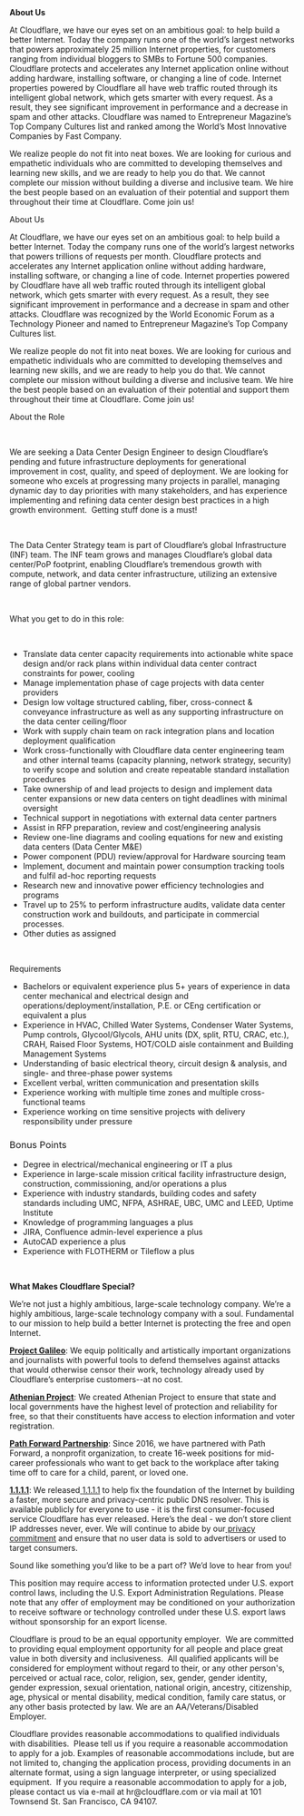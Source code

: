 <div class="content-intro">
	<div><strong>About Us</strong></div>
	<div>
		<p><span style="font-weight: 400;">At Cloudflare, we have our eyes set on an ambitious goal: to help build a better Internet. Today the company runs one of the world’s largest networks that powers approximately 25 million Internet properties, for customers ranging from individual bloggers to SMBs to Fortune 500 companies. Cloudflare protects and accelerates any Internet application online without adding hardware, installing software, or changing a line of code. Internet properties powered by Cloudflare all have web traffic routed through its intelligent global network, which gets smarter with every request. As a result, they see significant improvement in performance and a decrease in spam and other attacks. Cloudflare was named to Entrepreneur Magazine’s Top Company Cultures list and ranked among the World’s Most Innovative Companies by Fast Company.</span><span style="font-weight: 400;">&nbsp;</span></p>
		<p><span style="font-weight: 400;">We realize people do not fit into neat boxes. We are looking for curious and empathetic individuals who are committed to developing themselves and learning new skills, and we are ready to help you do that. We cannot complete our mission without building a diverse and inclusive team. We hire the best people based on an evaluation of their potential and support them throughout their time at Cloudflare. Come join us!&nbsp;</span></p>
	</div>
</div>
<p><span style="font-weight: 400;">About Us</span></p>
<p><span style="font-weight: 400;">At Cloudflare, we have our eyes set on an ambitious goal: to help build a better Internet. Today the company runs one of the world’s largest networks that powers trillions of requests per month. Cloudflare protects and accelerates any Internet application online without adding hardware, installing software, or changing a line of code. Internet properties powered by Cloudflare have all web traffic routed through its intelligent global network, which gets smarter with every request. As a result, they see significant improvement in performance and a decrease in spam and other attacks. Cloudflare was recognized by the World Economic Forum as a Technology Pioneer and named to Entrepreneur Magazine’s Top Company Cultures list.</span></p>
<p><span style="font-weight: 400;">We realize people do not fit into neat boxes. We are looking for curious and empathetic individuals who are committed to developing themselves and learning new skills, and we are ready to help you do that. We cannot complete our mission without building a diverse and inclusive team. We hire the best people based on an evaluation of their potential and support them throughout their time at Cloudflare. Come join us!&nbsp;&nbsp;</span></p>
<p><span style="font-weight: 400;">About the Role</span></p>
<p>&nbsp;</p>
<p><span style="font-weight: 400;">We are seeking a Data Center Design Engineer to design Cloudflare’s pending and future infrastructure deployments for generational improvement in cost, quality, and speed of deployment. We are looking for someone who excels at progressing many projects in parallel, managing dynamic day to day priorities with many stakeholders, and has experience implementing and refining data center design best practices in a high growth environment.&nbsp; Getting stuff done is a must!</span></p>
<p>&nbsp;</p>
<p><span style="font-weight: 400;">The Data Center Strategy team is part of Cloudflare’s global Infrastructure (INF) team. The INF team grows and manages Cloudflare’s global data center/PoP footprint, enabling Cloudflare’s tremendous growth with compute, network, and data center infrastructure, utilizing an extensive range of global partner vendors.&nbsp;&nbsp;</span></p>
<p>&nbsp;</p>
<p><span style="font-weight: 400;">What you get to do in this role:</span></p>
<p>&nbsp;</p>
<ul>
	<li style="font-weight: 400;"><span style="font-weight: 400;">Translate data center capacity requirements into actionable white space design and/or rack plans within individual data center contract constraints for power, cooling</span></li>
	<li style="font-weight: 400;"><span style="font-weight: 400;">Manage implementation phase of cage projects with data center providers</span></li>
	<li style="font-weight: 400;"><span style="font-weight: 400;">Design low voltage structured cabling, fiber, cross-connect &amp; conveyance infrastructure as well as any supporting infrastructure on the data center ceiling/floor</span></li>
	<li style="font-weight: 400;"><span style="font-weight: 400;">Work with supply chain team on rack integration plans and location deployment qualification</span></li>
	<li style="font-weight: 400;"><span style="font-weight: 400;">Work cross-functionally with Cloudflare data center engineering team and other internal teams (capacity planning, network strategy, security) to verify scope and solution and create repeatable standard installation procedures</span></li>
	<li style="font-weight: 400;"><span style="font-weight: 400;">Take ownership of and lead projects to design and implement data center expansions or new data centers on tight deadlines with minimal oversight&nbsp;</span></li>
	<li style="font-weight: 400;"><span style="font-weight: 400;">Technical support in negotiations with external data center partners</span></li>
	<li style="font-weight: 400;"><span style="font-weight: 400;">Assist in RFP preparation, review and cost/engineering analysis</span></li>
	<li style="font-weight: 400;"><span style="font-weight: 400;">Review one-line diagrams and cooling equations for new and existing data centers (Data Center M&amp;E)</span></li>
	<li style="font-weight: 400;"><span style="font-weight: 400;">Power component (PDU) review/approval for Hardware sourcing team</span></li>
	<li style="font-weight: 400;"><span style="font-weight: 400;">Implement, document and maintain power consumption tracking tools and fulfil ad-hoc reporting requests</span></li>
	<li style="font-weight: 400;"><span style="font-weight: 400;">Research new and innovative power efficiency technologies and programs</span></li>
	<li style="font-weight: 400;"><span style="font-weight: 400;">Travel up to 25% to perform infrastructure audits, validate data center construction work and buildouts, and participate in commercial processes.</span></li>
	<li style="font-weight: 400;"><span style="font-weight: 400;">Other duties as assigned</span></li>
</ul>
<p>&nbsp;</p>
<p><span style="font-weight: 400;">Requirements</span></p>
<ul>
	<li style="font-weight: 400;"><span style="font-weight: 400;">Bachelors or equivalent experience plus 5+ years of experience in data center mechanical and electrical design and operations/deployment/installation, P.E. or CEng certification or equivalent a plus</span></li>
	<li style="font-weight: 400;"><span style="font-weight: 400;">Experience in HVAC, Chilled Water Systems, Condenser Water Systems, Pump controls, Glycool/Glycols, AHU units (DX, split, RTU, CRAC, etc.), CRAH, Raised Floor Systems, HOT/COLD aisle containment and Building Management Systems</span></li>
	<li style="font-weight: 400;"><span style="font-weight: 400;">Understanding of basic electrical theory, circuit design &amp; analysis, and single- and three-phase power systems</span></li>
	<li style="font-weight: 400;"><span style="font-weight: 400;">Excellent verbal, written communication and presentation skills</span></li>
	<li style="font-weight: 400;"><span style="font-weight: 400;">Experience working with multiple time zones and multiple cross-functional teams</span></li>
	<li style="font-weight: 400;"><span style="font-weight: 400;">Experience working on time sensitive projects with delivery responsibility under pressure</span></li>
</ul>
<h3><span style="font-weight: 400;">Bonus Points</span></h3>
<ul>
	<li style="font-weight: 400;"><span style="font-weight: 400;">Degree in electrical/mechanical engineering or IT a plus</span></li>
	<li style="font-weight: 400;"><span style="font-weight: 400;">Experience in large-scale mission critical facility infrastructure design, construction, commissioning, and/or operations a plus</span></li>
	<li style="font-weight: 400;"><span style="font-weight: 400;">Experience with industry standards, building codes and safety standards including UMC, NFPA, ASHRAE, UBC, UMC and LEED, Uptime Institute</span></li>
	<li style="font-weight: 400;"><span style="font-weight: 400;">Knowledge of programming languages a plus</span></li>
	<li style="font-weight: 400;"><span style="font-weight: 400;">JIRA, Confluence admin-level experience a plus</span></li>
	<li style="font-weight: 400;"><span style="font-weight: 400;">AutoCAD experience a plus</span></li>
	<li style="font-weight: 400;"><span style="font-weight: 400;">Experience with FLOTHERM or Tileflow a plus</span></li>
</ul>
<p>&nbsp;</p>
<div class="content-conclusion">
	<p><strong>What Makes Cloudflare Special?</strong></p>
	<p><span style="font-weight: 400;">We’re not just a highly ambitious, large-scale technology company. We’re a highly ambitious, large-scale technology company with a soul. Fundamental to our mission to help build a better Internet is protecting the free and open Internet.</span></p>
	<p><a href="https://blog.cloudflare.com/protecting-free-expression-online/"><strong>Project Galileo</strong></a><span style="font-weight: 400;">: We equip politically and artistically important organizations and journalists with powerful tools to defend themselves against attacks that would otherwise censor their work, technology already used by Cloudflare’s enterprise customers--at no cost.</span></p>
	<p><strong><a href="https://www.cloudflare.com/athenian/">Athenian Project</a></strong><span style="font-weight: 400;">: We created Athenian Project to ensure that state and local governments have the highest level of protection and reliability for free, so that their constituents have access to election information and voter registration.</span></p>
	<p><a href="https://blog.cloudflare.com/tag/path-forward/"><strong>Path Forward Partnership</strong></a><span style="font-weight: 400;">: Since 2016, we have partnered with Path Forward, a nonprofit organization, to create 16-week positions for mid-career professionals who want to get back to the workplace after taking time off to care for a child, parent, or loved one.</span></p>
	<p><a href="https://1.1.1.1/"><strong>1.1.1.1</strong></a><span style="font-weight: 400;">: We released</span><a href="https://1.1.1.1/"> <span style="font-weight: 400;">1.1.1.1</span></a><span style="font-weight: 400;"> to help fix the foundation of the Internet by building a faster, more secure and privacy-centric public DNS resolver. This is available publicly for everyone to use - it is the first consumer-focused service Cloudflare has ever released. Here’s the deal - we don’t store client IP addresses never, ever. We will continue to abide by our</span><a href="https://developers.cloudflare.com/1.1.1.1/privacy/public-dns-resolver"> privacy commitment</a><span style="font-weight: 400;"> and ensure that no user data is sold to advertisers or used to target consumers.</span></p>
	<p><span style="font-weight: 400;">Sound like something you’d like to be a part of? We’d love to hear from you!</span></p>
	<p><span style="font-weight: 400;">This position may require access to information protected under U.S. export control laws, including the U.S. Export Administration Regulations. Please note that any offer of employment may be conditioned on your authorization to receive software or technology controlled under these U.S. export laws without sponsorship for an export license.</span></p>
	<p><span style="font-weight: 400;">Cloudflare is proud to be an equal opportunity employer. &nbsp;We are committed to providing equal employment opportunity for all people and place great value in both diversity and inclusiveness. &nbsp;All qualified applicants will be considered for employment without regard to their, or any other person's, perceived or actual</span> <span style="font-weight: 400;">race, color, religion, sex, gender, gender identity, gender expression, sexual orientation, national origin, ancestry, citizenship, age, physical or mental disability, medical condition, family care status, or any other basis protected by law. </span><span style="font-weight: 400;">We are an AA/Veterans/Disabled Employer.</span></p>
	<p><span style="font-weight: 400;">Cloudflare provides reasonable accommodations to qualified individuals with disabilities. &nbsp;Please tell us if you require a reasonable accommodation to apply for a job. Examples of reasonable accommodations include, but are not limited to, changing the application process, providing documents in an alternate format, using a sign language interpreter, or using specialized equipment. &nbsp;If you require a reasonable accommodation to apply for a job, please contact us via e-mail at </span><span style="font-weight: 400;">hr@cloudflare.com</span><span style="font-weight: 400;"> or via mail at 101 Townsend St. San Francisco, CA 94107.</span></p>
</div>